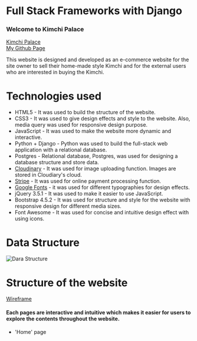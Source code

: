 # Full Stack Frameworks with Django
### Welcome to Kimchi Palace

[Kimchi Palace](https://kimchi-palace.herokuapp.com/)<br>
[My Github Page](https://github.com/suchan5/Project-4)

This website is designed and developed as an e-commerce website for the site owner to sell their home-made style Kimchi and for the external users who are interested in buying the Kimchi.

# Technologies used
* HTML5 - It was used to build the structure of the website.
* CSS3 - It was used to give design effects and style to the website. Also, media query was used for responsive design purpose.
* JavaScript - It was used to make the website more dynamic and interactive.
* Python + Django - Python was used to build the full-stack web application with a relational database.
* Postgres - Relational database, Postgres, was used for designing a database structure and store data.
* [Cloudinary](https://cloudinary.com/) - It was used for image uploading function. Images are stored in Cloudiary's cloud.
* [Stripe](https://stripe.com/) - It was used for online payment processing function.
* [Google Fonts](https://fonts.google.com/) - it was used for different typographies for design effects.
* jQuery 3.5.1 - It was used to make it easier to use JavaScript.
* Bootstrap 4.5.2 - It was used for structure and style for the website with responsive design for different media sizes.
* Font Awesome - It was used for concise and intuitive design effect with using icons.


# Data Structure
![Dara Structure](#)


# Structure of the website
[Wireframe](#)
#### Each pages are interactive and intuitive which makes it easier for users to explore the contents throughout the website.
* 'Home' page 

